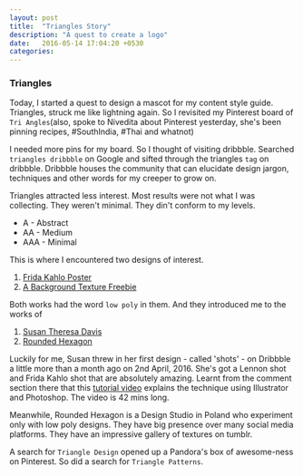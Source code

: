 ```yaml
---
layout: post
title:  "Triangles Story"
description: "A quest to create a logo"
date:   2016-05-14 17:04:20 +0530
categories:
---
```

### **Triangles**

Today, I started a quest to design a mascot for my content style guide. Triangles, struck me like lightning again. So I revisited my Pinterest board of `Tri Angles`(also, spoke to Nivedita about Pinterest yesterday, she's been pinning recipes, #SouthIndia, #Thai and whatnot)

I needed more pins for my board. So I thought of visiting dribbble.
Searched `triangles dribbble` on Google and sifted through the triangles `tag` on dribbble. Dribbble houses the community that can elucidate design jargon, techniques and other words for my creeper to grow on.

Triangles attracted less interest. Most results were not what I was collecting. They weren't minimal. They din't conform to my levels.

* A - Abstract
* AA - Medium
* AAA - Minimal

This is where I encountered two designs of interest.
1. [Frida Kahlo Poster](https://dribbble.com/shots/2654148-Frida-Kahlo-Low-poly-Poster)
2. [A Background Texture Freebie](https://dribbble.com/shots/2685667-Free-Polygonal-Low-Poly-Background-Texture-74)

Both works had the word `low poly` in them. And they introduced me to the works of
1. [Susan Theresa Davis](https://dribbble.com/SoozayQ)
2. [Rounded Hexagon](https://dribbble.com/RoundedHexagon)

Luckily for me, Susan threw in her first design - called 'shots' - on Dribbble a little more than a month ago on 2nd April, 2016. She's got a Lennon shot and Frida Kahlo shot that are absolutely amazing. Learnt from the comment section there that this [tutorial video](https://www.youtube.com/watch?v=t9vpatthAgA) explains the technique using Illustrator and Photoshop. The video is 42 mins long.

Meanwhile, Rounded Hexagon is a Design Studio in Poland who experiment only with low poly designs. They have big presence over many social media platforms. They have an impressive gallery of textures on tumblr.

A search for `Triangle Design` opened up a Pandora's box of awesome-ness on Pinterest. So did a search for `Triangle Patterns`.
